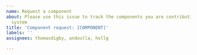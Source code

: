 ```yaml
---
name: Request a component
about: Please use this issue to track the components you are contributing to the design
  system
title: 'Component request: [COMPONENT]'
labels: ''
assignees: thomasdigby, andoulla, hollg

---
```



